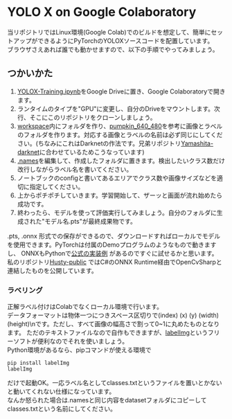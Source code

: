 # YOLO X on Google Colaboratory
  
当リポジトリではLinux環境(Google Colab)でのビルドを想定して、簡単にセットアップができるようにPyTorchのYOLOXソースコードを配置しています。  
ブラウザさえあれば誰でも動かせますので、以下の手順でやってみましょう。  

## つかいかた  
1. [YOLOX-Training.ipynb](/YOLOX-Training.ipynb)をGoogle Driveに置き、Google Colaboratoryで開きます。
2. ランタイムのタイプを"GPU"に変更し、自分のDriveをマウントします。次行、そこにこのリポジトリをクローンしましょう。
3. [workspace](/workspace)内にフォルダを作り、[pumpkin_640_480](/workspace/pumpkin_640_480)を参考に画像とラベルのフォルダを作ります。対応する画像とラベルの名前は必ず同じにしてください。(ちなみにこれはDarknetの作法です。兄弟リポジトリ[Yamashita-darknet](https://github.com/husty530/Yamashita-darknet)に合わせているためこうなっています)
4. [.names](/workspace/pumpkin_640_480/.names)を編集して、作成したフォルダに置きます。検出したいクラス数だけ改行しながらラベル名を書いてください。
5. ノートブックのconfigと書いてあるエリアでクラス数や画像サイズなどを適切に指定してください。
6. 上からポチポチしていきます。学習開始して、ザーッと画面が流れ始めたら成功です。
7. 終わったら、モデルを使って評価実行してみましょう。自分のフォルダに生成された"モデル名.pts"が最終成果物です。

.pts, .onnx 形式での保存ができるので、ダウンロードすればローカルでモデルを使用できます。PyTorchは付属のDemoプログラムのようなもので動きますし、
ONNXもPythonで[公式の実装例](https://github.com/Megvii-BaseDetection/YOLOX/blob/main/demo/ONNXRuntime/onnx_inference.py) があるのですぐに試せるかと思います。  
私のリポジトリ[Husty-public](https://github.com/husty530/Husty-public) ではC#のONNX Runtime経由でOpenCvSharpと連結したものを公開しています。

### ラベリング
正解ラベル付けはColabでなくローカル環境で行います。  
データフォーマットは物体一つにつきスペース区切りで(index) (x) (y) (width) (height)\nです。ただし、すべて画像の幅高さで割って0~1に丸めたものとなります。
ただのテキストファイルなので自作もできますが、[labelImg](https://github.com/tzutalin/labelImg)というフリーソフトが便利なのでそれを使いましょう。  
Python環境があるなら、pipコマンドが使える環境で
```
pip install labelImg
labelImg
```
だけで起動OK。一応ラベル名としてclasses.txtというファイルを置いとかないと動いてくれない仕様になっています。  
なんか怒られた場合は.namesと同じ内容をdatasetフォルダにコピーしてclasses.txtという名前にしてください。  
